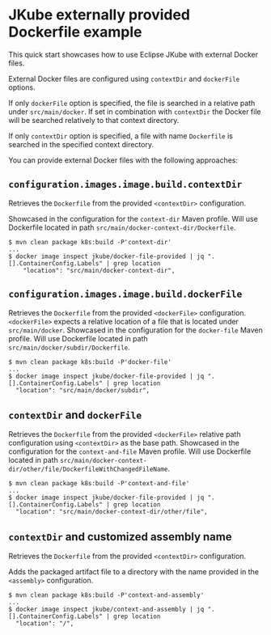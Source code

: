# JKube externally provided Dockerfile example
This quick start showcases how to use Eclipse JKube with external Docker files.

External Docker files are configured using `contextDir` and `dockerFile` options.

If only `dockerFile` option is specified, the file is searched in a relative path
under `src/main/docker`. If set in combination with `contextDir` the Docker file
will be searched relatively to that context directory.

If only `contextDir` option is specified, a file with name `Dockerfile` is searched 
in the specified context directory.

You can provide external Docker files with the following approaches:

## `configuration.images.image.build.contextDir`
Retrieves the `Dockerfile` from the provided `<contextDir>` configuration.

Showcased in the configuration for the `context-dir` Maven profile. Will use Dockerfile
located in path `src/main/docker-context-dir/Dockerfile`.

```shell script
$ mvn clean package k8s:build -P'context-dir'
...
$ docker image inspect jkube/docker-file-provided | jq ".[].ContainerConfig.Labels" | grep location 
    "location": "src/main/docker-context-dir",
```

## `configuration.images.image.build.dockerFile`
Retrieves the `Dockerfile` from the provided `<dockerFile>` configuration.
`<dockerFile>` expects a relative location of a file that is located under `src/main/docker`.
Showcased in the configuration for the `docker-file` Maven profile. Will use Dockerfile
located in path `src/main/docker/subdir/Dockerfile`.

```shell script
$ mvn clean package k8s:build -P'docker-file'
...
$ docker image inspect jkube/docker-file-provided | jq ".[].ContainerConfig.Labels" | grep location 
  "location": "src/main/docker/subdir",
```

## `contextDir` and `dockerFile`
Retrieves the `Dockerfile` from the provided `<dockerFile>` relative path configuration 
using `<contextDir>` as the base path.
Showcased in the configuration for the `context-and-file` Maven profile. Will use Dockerfile
located in path `src/main/docker-context-dir/other/file/DockerfileWithChangedFileName`.

```shell script
$ mvn clean package k8s:build -P'context-and-file'
...
$ docker image inspect jkube/docker-file-provided | jq ".[].ContainerConfig.Labels" | grep location 
  "location": "src/main/docker-context-dir/other/file",
```

## `contextDir` and customized assembly name
Retrieves the `Dockerfile` from the provided `<contextDir>` configuration.

Adds the packaged artifact file to a directory with the name provided in the `<assembly>` configuration.

```shell script
$ mvn clean package k8s:build -P'context-and-assembly'
...
$ docker image inspect jkube/context-and-assembly | jq ".[].ContainerConfig.Labels" | grep location 
  "location": "/",
```